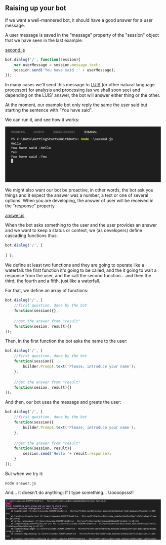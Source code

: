 ## Raising up your bot

If we want a well-mannered bot, it should have a good answer for a user message.

A user message is saved in the "message" property of the "session" object that we have seen in the last example.

[second.js](second.js)

```javascript
bot.dialog('/', function(session){
    var userMessage = session.message.text;
    session.send('You have said :' + userMessage);
});
```

In many cases we'll send this message to [LUIS](https://www.microsoft.com/cognitive-services/en-us/language-understanding-intelligent-service-luis) (or other natural language processor) for analysis and processing (as we shall soon see) and depending on the LUIS' answer, the bot will answer either thing or the other.

At the moment, our example bot only reply the same the user said but starting the sentence with "You have said".

We can run it, and see how it works:

![Visual Studio Code, console, bot running](/images/second5.png)

We might also want our bot be proactive, in other words, the bot ask you things and it expect the answer was a number, a text or one  of several options. 
When you are developing, the answer of user will be received in the "response" property. 

[answer.js](answer.js)


When the bot asks something to the user and the user provides an answer and we want to keep a status or context, we (as developers) define cascading functions thus: 

```javascript
bot.dialog('/', [

] );
```

We define at least two functions and they are going to operate like a waterfall: the first function it's going to be called, and the it going to wait a response from the user, and the call the second function... and then the third, the fourth and a fifth, just like a waterfall.

For that, we define an array of functions:

```javascript
bot.dialog('/', [
    //first question, done by the bot
    function(session){},

    //get the answer from "result"
    function(sesion, result){}
]);
```

Then, in the first function the bot asks the name to the user:

```javascript
bot.dialog('/', [
    //first question, done by the bot
    function(session){
        builder.Prompt.text('Please, introduce your name');
    },

    //get the answer from "result"
    function(sesion, result){}
]);
```
And then, our bot uses the message and greets the user:

```javascript
bot.dialog('/', [
    //first question, done by the bot
    function(session){
        builder.Prompt.text('Please, introduce your name');
    },

    //get the answer from "result"
    function(session, result){
        session.send('Hello '+ result.response);
    }
]);
```

But when we try it:

``` 
node answer.js
```

And... it doesn't do anything:
If I type something... Uoooopsss!!

![Visual Studio Code, console error](/images/error6.png)